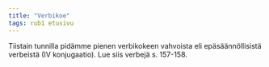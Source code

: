 ```yaml
---
title: "Verbikoe"
tags: rub1 etusivu
---
```


Tiistain tunnilla pidämme pienen verbikokeen vahvoista eli epäsäännöllisistä verbeistä (IV konjugaatio). Lue siis verbejä s. 157-158. 
